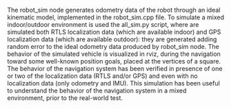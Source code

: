 The robot_sim node generates odometry data of the robot through an ideal kinematic model, implemented in the robot_sim.cpp file. To simulate a mixed indoor/outdoor environment is used the all_sim.py script, where are simulated both RTLS localization data (which are available indoor) and GPS localization data (which are available outdoor): they are generated adding random error to the ideal odometry data produced by robot_sim node. The behavior of the simulated vehicle is visualized in rviz, during the navigation toward some well-known position goals, placed at the vertices of a square. The behavior of the navigation system has been verified in presence of one or two of the localization data (RTLS and/or GPS) and even with no localization data (only odometry and IMU). This simulation has been useful to understand the behavior of the navigation system in a mixed environment, prior to the real-world test.
